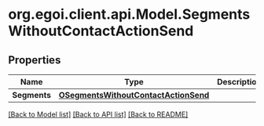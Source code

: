 
# org.egoi.client.api.Model.SegmentsWithoutContactActionSend

## Properties

Name | Type | Description | Notes
------------ | ------------- | ------------- | -------------
**Segments** | [**OSegmentsWithoutContactActionSend**](OSegmentsWithoutContactActionSend.md) |  | [optional] 

[[Back to Model list]](../README.md#documentation-for-models)
[[Back to API list]](../README.md#documentation-for-api-endpoints)
[[Back to README]](../README.md)

